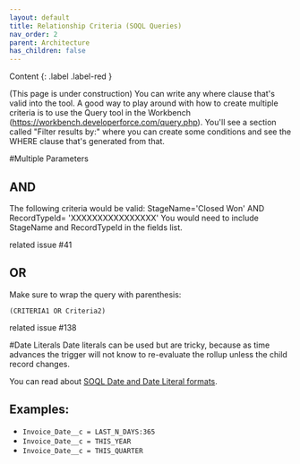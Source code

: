 ```yaml
---
layout: default
title: Relationship Criteria (SOQL Queries)
nav_order: 2
parent: Architecture
has_children: false
---
```


Content
{: .label .label-red }

(This page is under construction)
You can write any where clause that's valid into the tool. A good way to play around with how to create multiple criteria is to use the Query tool in the Workbench (https://workbench.developerforce.com/query.php). You'll see a section called "Filter results by:" where you can create some conditions and see the WHERE clause that's generated from that.

#Multiple Parameters

## AND

The following criteria would be valid:
StageName='Closed Won' AND RecordTypeId= 'XXXXXXXXXXXXXXXX'
You would need to include StageName and RecordTypeId in the fields list.

related issue #41

## OR

Make sure to wrap the query with parenthesis:

`(CRITERIA1 OR Criteria2)`

related issue #138

#Date Literals
Date literals can be used but are tricky, because as time advances the trigger will not know to re-evaluate the rollup unless the child record changes.

You can read about [SOQL Date and Date Literal formats](http://www.salesforce.com/us/developer/docs/officetoolkit/Content/sforce_api_calls_soql_select_dateformats.htm).

## Examples:

- `Invoice_Date__c = LAST_N_DAYS:365`
- `Invoice_Date__c = THIS_YEAR`
- `Invoice_Date__c = THIS_QUARTER`
